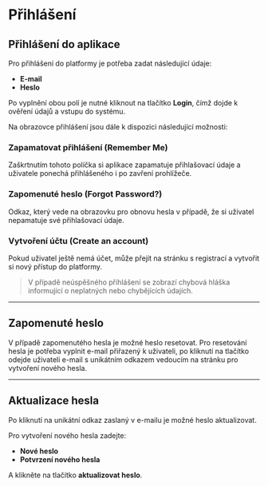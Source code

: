 # Přihlášení

## Přihlášení do aplikace

Pro přihlášení do platformy je potřeba zadat následující údaje:

- **E-mail**
- **Heslo**

Po vyplnění obou polí je nutné kliknout na tlačítko **Login**, čímž dojde k ověření údajů a vstupu do systému.

Na obrazovce přihlášení jsou dále k dispozici následující možnosti:

### Zapamatovat přihlášení (Remember Me)
Zaškrtnutím tohoto políčka si aplikace zapamatuje přihlašovací údaje a uživatele ponechá přihlášeného i po zavření prohlížeče.

### Zapomenuté heslo (Forgot Password?)
Odkaz, který vede na obrazovku pro obnovu hesla v případě, že si uživatel nepamatuje své přihlašovací údaje.

### Vytvoření účtu (Create an account)
Pokud uživatel ještě nemá účet, může přejít na stránku s registrací a vytvořit si nový přístup do platformy.

> V případě neúspěšného přihlášení se zobrazí chybová hláška informující o neplatných nebo chybějících údajích.

---

## Zapomenuté heslo

V případě zapomenutého hesla je možné heslo resetovat. Pro resetování hesla je potřeba vyplnit e-mail přiřazený k uživateli, po kliknutí na tlačítko odejde uživateli e-mail s unikátním odkazem vedoucím na stránku pro vytvoření nového hesla.

---

## Aktualizace hesla

Po kliknutí na unikátní odkaz zaslaný v e-mailu je možné heslo aktualizovat.

Pro vytvoření nového hesla zadejte:

- **Nové heslo**
- **Potvrzení nového hesla**

A klikněte na tlačítko **aktualizovat heslo**. 